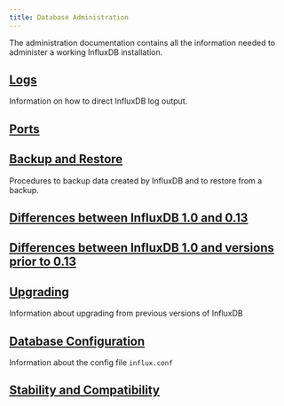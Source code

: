```yaml
---
title: Database Administration
---
```

The administration documentation contains all the information needed to administer a working InfluxDB installation.

## [Logs](/influxdb/v1.1/administration/logs/)

Information on how to direct InfluxDB log output.

## [Ports](/influxdb/v1.1/administration/ports/)

## [Backup and Restore](/influxdb/v1.1/administration/backup_and_restore/)

Procedures to backup data created by InfluxDB and to restore from a backup.

## [Differences between InfluxDB 1.0 and 0.13](/influxdb/v1.1/administration/013_vs_1/)

## [Differences between InfluxDB 1.0 and versions prior to 0.13](/influxdb/v1.1/administration/1_vs_previous/)

## [Upgrading](/influxdb/v1.1/administration/upgrading/)

Information about upgrading from previous versions of InfluxDB

## [Database Configuration](/influxdb/v1.1/administration/config/)

Information about the config file `influx.conf`

## [Stability and Compatibility](/influxdb/v1.1/administration/stability_and_compatibility/)
